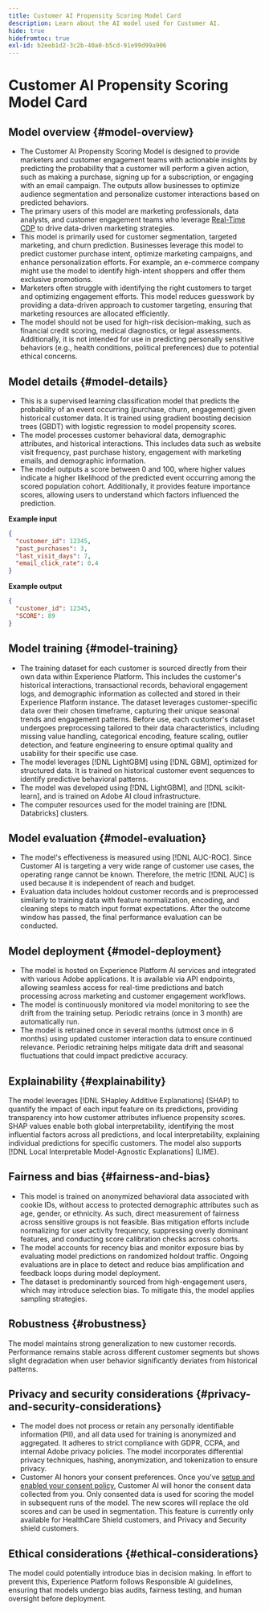 ```yaml
---
title: Customer AI Propensity Scoring Model Card
description: Learn about the AI model used for Customer AI.
hide: true
hidefromtoc: true
exl-id: b2eeb1d2-3c2b-40a0-b5cd-91e99d99a906
---
```

# Customer AI Propensity Scoring Model Card

## Model overview {#model-overview}

* The Customer AI Propensity Scoring Model is designed to provide marketers and customer engagement teams with actionable insights by predicting the probability that a customer will perform a given action, such as making a purchase, signing up for a subscription, or engaging with an email campaign. The outputs allow businesses to optimize audience segmentation and personalize customer interactions based on predicted behaviors.
* The primary users of this model are marketing professionals, data analysts, and customer engagement teams who leverage [Real-Time CDP](../../../rtcdp/home.md) to drive data-driven marketing strategies.
* This model is primarily used for customer segmentation, targeted marketing, and churn prediction. Businesses leverage this model to predict customer purchase intent, optimize marketing campaigns, and enhance personalization efforts. For example, an e-commerce company might use the model to identify high-intent shoppers and offer them exclusive promotions.
* Marketers often struggle with identifying the right customers to target and optimizing engagement efforts. This model reduces guesswork by providing a data-driven approach to customer targeting, ensuring that marketing resources are allocated efficiently.
* The model should not be used for high-risk decision-making, such as financial credit scoring, medical diagnostics, or legal assessments. Additionally, it is not intended for use in predicting personally sensitive behaviors (e.g., health conditions, political preferences) due to potential ethical concerns.

## Model details {#model-details}

* This is a supervised learning classification model that predicts the probability of an event occurring (purchase, churn, engagement) given historical customer data. It is trained using gradient boosting decision trees (GBDT) with logistic regression to model propensity scores.
* The model processes customer behavioral data, demographic attributes, and historical interactions. This includes data such as website visit frequency, past purchase history, engagement with marketing emails, and demographic information.
* The model outputs a score between 0 and 100, where higher values indicate a higher likelihood of the predicted event occurring among the scored population cohort. Additionally, it provides feature importance scores, allowing users to understand which factors influenced the prediction.

**Example input**

```json
{ 
  "customer_id": 12345, 
  "past_purchases": 3, 
  "last_visit_days": 7,
  "email_click_rate": 0.4 
}
```

**Example output**

```json
{ 
  "customer_id": 12345,
  "SCORE": 89 
}
```

## Model training {#model-training}

* The training dataset for each customer is sourced directly from their own data within Experience Platform. This includes the customer's historical interactions, transactional records, behavioral engagement logs, and demographic information as collected and stored in their Experience Platform instance. The dataset leverages customer-specific data over their chosen timeframe, capturing their unique seasonal trends and engagement patterns. Before use, each customer's dataset undergoes preprocessing tailored to their data characteristics, including missing value handling, categorical encoding, feature scaling, outlier detection, and feature engineering to ensure optimal quality and usability for their specific use case.
* The model leverages [!DNL LightGBM] using [!DNL GBM], optimized for structured data. It is trained on historical customer event sequences to identify predictive behavioral patterns.
* The model was developed using [!DNL LightGBM], and [!DNL scikit-learn], and is trained on Adobe AI cloud infrastructure.
* The computer resources used for the model training are [!DNL Databricks] clusters.

## Model evaluation {#model-evaluation}

* The model's effectiveness is measured using [!DNL AUC-ROC]. Since Customer AI is targeting a very wide range of customer use cases, the operating range cannot be known. Therefore, the metric [!DNL AUC] is used because it is independent of reach and budget. 
* Evaluation data includes holdout customer records and is preprocessed similarly to training data with feature normalization, encoding, and cleaning steps to match input format expectations. After the outcome window has passed, the final performance evaluation can be conducted. 

## Model deployment {#model-deployment}

* The model is hosted on Experience Platform AI services and integrated with various Adobe applications. It is available via API endpoints, allowing seamless access for real-time predictions and batch processing across marketing and customer engagement workflows.
* The model is continuously monitored via model monitoring to see the drift from the training setup. Periodic retrains (once in 3 month) are automatically run.
* The model is retrained once in several months (utmost once in 6 months) using updated customer interaction data to ensure continued relevance. Periodic retraining helps mitigate data drift and seasonal fluctuations that could impact predictive accuracy.

## Explainability {#explainability}

The model leverages [!DNL SHapley Additive Explanations] (SHAP) to quantify the impact of each input feature on its predictions, providing transparency into how customer attributes influence propensity scores. SHAP values enable both global interpretability, identifying the most influential factors across all predictions, and local interpretability, explaining individual predictions for specific customers. The model also supports [!DNL Local Interpretable Model-Agnostic Explanations] (LIME).

## Fairness and bias {#fairness-and-bias}

* This model is trained on anonymized behavioral data associated with cookie IDs, without access to protected demographic attributes such as age, gender, or ethnicity. As such, direct measurement of fairness across sensitive groups is not feasible. Bias mitigation efforts include normalizing for user activity frequency, suppressing overly dominant features, and conducting score calibration checks across cohorts.
* The model accounts for recency bias and monitor exposure bias by evaluating model predictions on randomized holdout traffic. Ongoing evaluations are in place to detect and reduce bias amplification and feedback loops during model deployment.
* The dataset is predominantly sourced from high-engagement users, which may introduce selection bias. To mitigate this, the model applies sampling strategies.

## Robustness {#robustness}

The model maintains strong generalization to new customer records. Performance remains stable across different customer segments but shows slight degradation when user behavior significantly deviates from historical patterns.

## Privacy and security considerations {#privacy-and-security-considerations}

* The model does not process or retain any personally identifiable information (PII), and all data used for training is anonymized and aggregated. It adheres to strict compliance with GDPR, CCPA, and internal Adobe privacy policies. The model incorporates differential privacy techniques, hashing, anonymization, and tokenization to ensure privacy.
* Customer AI honors your consent preferences. Once you've [setup and enabled your consent policy](../../../data-governance/policies/user-guide.md#create-a-consent-policy), Customer AI will honor the consent data collected from you. Only consented data is used for scoring the model in subsequent runs of the model. The new scores will replace the old scores and can be used in segmentation. This feature is currently only available for HealthCare Shield customers, and Privacy and Security shield customers.

## Ethical considerations {#ethical-considerations}

The model could potentially introduce bias in decision making. In effort to prevent this, Experience Platform follows Responsible AI guidelines, ensuring that models undergo bias audits, fairness testing, and human oversight before deployment.
